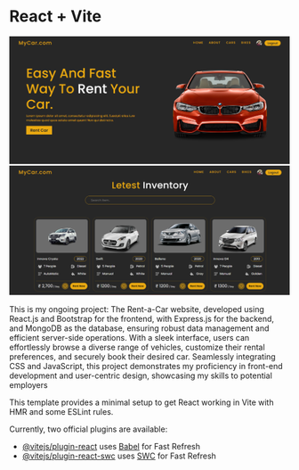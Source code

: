 # React + Vite
<img src="./public//Screenshot 2024-03-13 193545.png" alt="screenshot">
<img src="./public//creen.png" alt="screenshot">

This is my ongoing project: The Rent-a-Car website,
developed using React.js and Bootstrap for the frontend,
with Express.js for the backend, and MongoDB as the
database, ensuring robust data management and
efficient server-side operations. With a sleek interface,
users can effortlessly browse a diverse range of vehicles,
customize their rental preferences, and securely book
their desired car. Seamlessly integrating CSS and
JavaScript, this project demonstrates my proficiency in
front-end development and user-centric design,
showcasing my skills to potential employers

This template provides a minimal setup to get React working in Vite with HMR and some ESLint rules.

Currently, two official plugins are available:

- [@vitejs/plugin-react](https://github.com/vitejs/vite-plugin-react/blob/main/packages/plugin-react/README.md) uses [Babel](https://babeljs.io/) for Fast Refresh
- [@vitejs/plugin-react-swc](https://github.com/vitejs/vite-plugin-react-swc) uses [SWC](https://swc.rs/) for Fast Refresh
